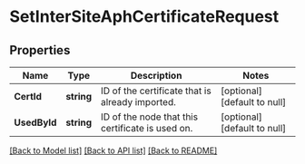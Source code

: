 # SetInterSiteAphCertificateRequest

## Properties
Name | Type | Description | Notes
------------ | ------------- | ------------- | -------------
**CertId** | **string** | ID of the certificate that is already imported. | [optional] [default to null]
**UsedById** | **string** | ID of the node that this certificate is used on. | [optional] [default to null]

[[Back to Model list]](../README.md#documentation-for-models) [[Back to API list]](../README.md#documentation-for-api-endpoints) [[Back to README]](../README.md)

